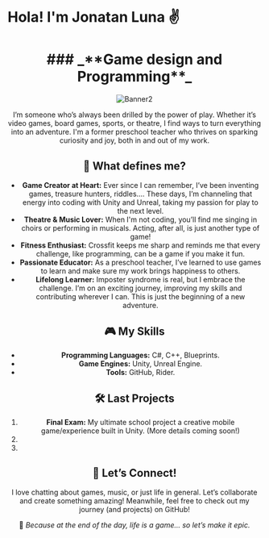 # Hola! I'm Jonatan Luna ✌

<center>
  <h1> ### _**Game design and Programming**_  </h1>


![Banner2](https://github.com/user-attachments/assets/546ad076-66fd-4543-9f03-b3fc976f76a1)

I’m someone who’s always been drilled by the power of play. Whether it’s video games, board games, sports, or theatre, I find ways to turn everything into an adventure. 
I'm a former preschool teacher who thrives on sparking curiosity and joy, both in and out of my work. 

## 🌟 What defines me?

- **Game Creator at Heart:** Ever since I can remember, I’ve been inventing games, treasure hunters, riddles.... These days, I’m channeling that energy into coding with Unity and Unreal, taking my passion for play to the next level.  
- **Theatre & Music Lover:** When I'm not coding, you’ll find me singing in choirs or performing in musicals. Acting, after all, is just another type of game!  
- **Fitness Enthusiast:** Crossfit keeps me sharp and reminds me that every challenge, like programming, can be a game if you make it fun.  
- **Passionate Educator:** As a preschool teacher, I’ve learned to use games to learn and make sure my work brings happiness to others.  
- **Lifelong Learner:** Imposter syndrome is real, but I embrace the challenge. I’m on an exciting journey, improving my skills and contributing wherever I can. This is just the beginning of a new adventure.

## 🎮 My Skills
- **Programming Languages:** C#, C++, Blueprints.  
- **Game Engines:** Unity, Unreal Engine.  
- **Tools:** GitHub, Rider.  

## 🛠️ Last Projects
1. **Final Exam:** My ultimate school project a creative mobile game/experience built in Unity. (More details coming soon!)  
2.  
3.  

## 🤝 Let’s Connect!
I love chatting about games, music, or just life in general. Let’s collaborate and create something amazing! Meanwhile, feel free to check out my journey (and projects) on GitHub!  

🌟 _Because at the end of the day, life is a game... so let’s make it epic._
